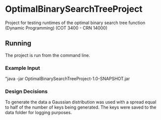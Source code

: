 # OptimalBinarySearchTreeProject
Project for testing runtimes of the optimal binary search tree function (Dynamic Programming) (COT 3400 - CRN 14000)

## Running
The project is run from the command line.

### Example Input
"java -jar OptimalBinarySearchTreeProject-1.0-SNAPSHOT.jar

### Design Decisions
To generate the data a Gaussian distribution was used with a spread equal to half of the number of keys being generated. The keys were saved to the data folder for logging purposes.
